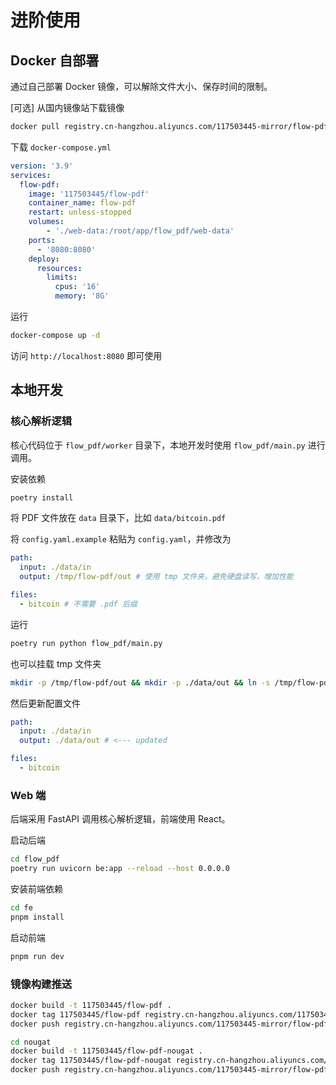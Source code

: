 # 进阶使用

## Docker 自部署

通过自己部署 Docker 镜像，可以解除文件大小、保存时间的限制。

[可选] 从国内镜像站下载镜像

```sh
docker pull registry.cn-hangzhou.aliyuncs.com/117503445-mirror/flow-pdf && docker tag registry.cn-hangzhou.aliyuncs.com/117503445-mirror/flow-pdf 117503445/flow-pdf
```

下载 `docker-compose.yml`

```yaml
version: '3.9'
services:
  flow-pdf:
    image: '117503445/flow-pdf'
    container_name: flow-pdf
    restart: unless-stopped
    volumes:
        - './web-data:/root/app/flow_pdf/web-data'
    ports:
      - '8080:8080'
    deploy:
      resources:
        limits:
          cpus: '16'
          memory: '8G'
```

运行

```sh
docker-compose up -d
```

访问 `http://localhost:8080` 即可使用

## 本地开发

### 核心解析逻辑

核心代码位于 `flow_pdf/worker` 目录下，本地开发时使用 `flow_pdf/main.py` 进行调用。

安装依赖

```sh
poetry install
```

将 PDF 文件放在 `data` 目录下，比如 `data/bitcoin.pdf`

将 `config.yaml.example` 粘贴为 `config.yaml`，并修改为

```yaml
path:
  input: ./data/in
  output: /tmp/flow-pdf/out # 使用 tmp 文件夹，避免硬盘读写，增加性能

files:
  - bitcoin # 不需要 .pdf 后缀
```

运行

```sh
poetry run python flow_pdf/main.py
```

也可以挂载 tmp 文件夹

```sh
mkdir -p /tmp/flow-pdf/out && mkdir -p ./data/out && ln -s /tmp/flow-pdf/out ./data/out
```

然后更新配置文件

```yaml
path:
  input: ./data/in
  output: ./data/out # <--- updated

files:
  - bitcoin
```

### Web 端

后端采用 FastAPI 调用核心解析逻辑，前端使用 React。

启动后端

```sh
cd flow_pdf
poetry run uvicorn be:app --reload --host 0.0.0.0
```

安装前端依赖

```sh
cd fe
pnpm install
```

启动前端

```sh
pnpm run dev
```

### 镜像构建推送

```sh
docker build -t 117503445/flow-pdf .
docker tag 117503445/flow-pdf registry.cn-hangzhou.aliyuncs.com/117503445-mirror/flow-pdf
docker push registry.cn-hangzhou.aliyuncs.com/117503445-mirror/flow-pdf

cd nougat
docker build -t 117503445/flow-pdf-nougat .
docker tag 117503445/flow-pdf-nougat registry.cn-hangzhou.aliyuncs.com/117503445-mirror/flow-pdf-nougat
docker push registry.cn-hangzhou.aliyuncs.com/117503445-mirror/flow-pdf-nougat
```

